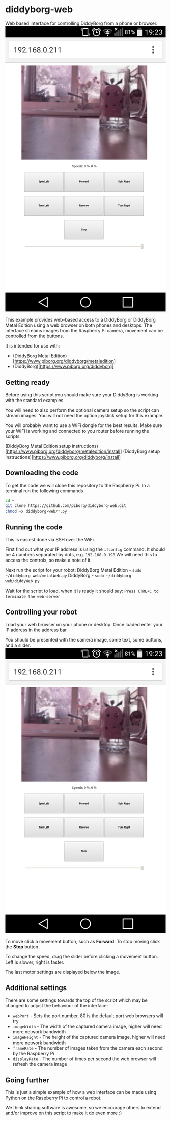 # diddyborg-web
Web based interface for controlling DiddyBorg from a phone or browser.
![](screenshot.png?raw=true)

This example provides web-based access to a DiddyBorg or DiddyBorg Metal Edition using a web browser on both phones and desktops.
The interface streams images from the Raspberry Pi camera, movement can be controlled from the buttons.

It is intended for use with:
* (DiddyBorg Metal Edition)[https://www.piborg.org/diddyborg/metaledition]
* (DiddyBorg)[https://www.piborg.org/diddyborg]

## Getting ready
Before using this script you should make sure your DiddyBorg is working with the standard examples.

You will need to also perform the optional camera setup so the script can stream images.
You will not need the option joystick setup for this example.

You will probably want to use a WiFi dongle for the best results.
Make sure your WiFi is working and connected to you router before running the scripts.

(DiddyBorg Metal Edition setup instructions)[https://www.piborg.org/diddyborg/metaledition/install]
(DiddyBorg setup instructions)[https://www.piborg.org/diddyborg/install]

## Downloading the code
To get the code we will clone this repository to the Raspberry Pi.
In a terminal run the following commands
```bash
cd ~
git clone https://github.com/piborg/diddyborg-web.git
chmod +x diddyborg-web/*.py
```

## Running the code
This is easiest done via SSH over the WiFi.

First find out what your IP address is using the `ifconfig` command.
It should be 4 numbers separated by dots, e.g. `192.168.0.198`
We will need this to access the controls, so make a note of it.

Next run the script for your robot:
DiddyBorg Metal Edition - `sudo ~/diddyborg-web/metalWeb.py`
DiddyBorg - `sudo ~/diddyborg-web/diddyWeb.py`

Wait for the script to load, when it is ready it should say:
`Press CTRL+C to terminate the web-server`

## Controlling your robot
Load your web browser on your phone or desktop.
Once loaded enter your IP address in the address bar

You should be presented with the camera image, some text, some buttons, and a slider.
![](screenshot.png?raw=true)

To move click a movement button, such as **Forward**.
To stop moving click the **Stop** button.

To change the speed, drag the slider before clicking a movement button.
Left is slower, right is faster.

The last motor settings are displayed below the image.

## Additional settings
There are some settings towards the top of the script which may be changed to adjust the behaviour of the interface:
* `webPort` - Sets the port number, 80 is the default port web browsers will try
* `imageWidth` - The width of the captured camera image, higher will need more network bandwidth
* `imageHeight` - The height of the captured camera image, higher will need more network bandwidth
* `frameRate` - The number of images taken from the camera each second by the Raspberry Pi
* `displayRate` - The number of times per second the web browser will refresh the camera image

## Going further
This is just a simple example of how a web interface can be made using Python on the Raspberry Pi to control a robot.

We think sharing software is awesome, so we encourage others to extend and/or improve on this script to make it do even more :)
